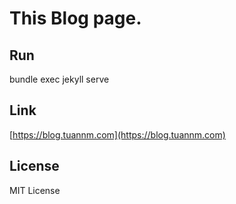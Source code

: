 # This Blog page.

## Run
bundle exec jekyll serve

## Link
[https://blog.tuannm.com](https://blog.tuannm.com)

## License
MIT License
